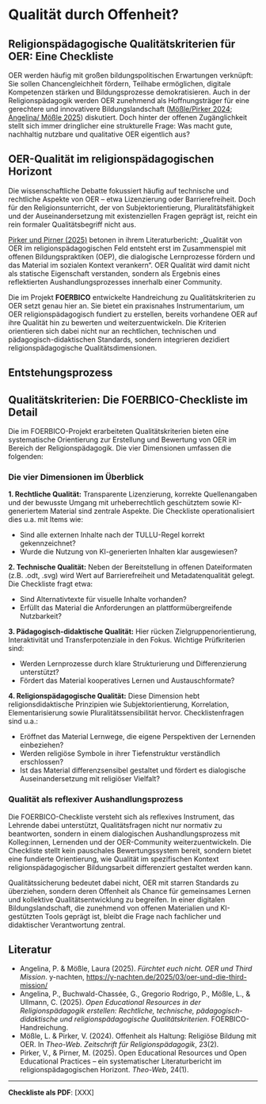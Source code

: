 # Qualität durch Offenheit?

## Religionspädagogische Qualitätskriterien für OER: Eine Checkliste

OER werden häufig mit großen bildungspolitischen Erwartungen verknüpft: Sie sollen Chancengleichheit fördern, Teilhabe ermöglichen, digitale Kompetenzen stärken und Bildungsprozesse demokratisieren. Auch in der Religionspädagogik werden OER zunehmend als Hoffnungsträger für eine gerechtere und innovativere Bildungslandschaft ([Mößle/Pirker 2024](https://www.theo-web.de/ausgaben/2023/22-jahrgang-2023-heft-1/news/open-educational-practices-als-wissenstransfer-welche-potenziale-hat-die-religionspaedagogik-auf-dem-weg-ins-open); [Angelina/ Mößle 2025](https://y-nachten.de/2025/03/oer-und-die-third-mission/)) diskutiert. Doch hinter der offenen Zugänglichkeit stellt sich immer dringlicher eine strukturelle Frage: Was macht gute, nachhaltig nutzbare und qualitative OER eigentlich aus? 

## OER-Qualität im religionspädagogischen Horizont

Die wissenschaftliche Debatte fokussiert häufig auf technische und rechtliche Aspekte von OER – etwa Lizenzierung oder Barrierefreiheit. Doch für den Religionsunterricht, der von Subjektorientierung, Pluralitätsfähigkeit und der Auseinandersetzung mit existenziellen Fragen geprägt ist, reicht ein rein formaler Qualitätsbegriff nicht aus. 

[Pirker und Pirner (2025)](https://openjournals.fachportal-paedagogik.de/theo-web/article/view/51) betonen in ihrem Literaturbericht: „Qualität von OER im religionspädagogischen Feld entsteht erst im Zusammenspiel mit offenen Bildungspraktiken (OEP), die dialogische Lernprozesse fördern und das Material im sozialen Kontext verankern“. 
OER Qualität wird damit nicht als statische Eigenschaft verstanden, sondern als Ergebnis eines reflektierten Aushandlungsprozesses innerhalb einer Community.

Die im Projekt **FOERBICO** entwickelte Handreichung zu Qualitätskriterien zu OER setzt genau hier an. Sie bietet ein praxisnahes Instrumentarium, um OER religionspädagogisch fundiert zu erstellen, bereits vorhandene OER auf ihre Qualität hin zu bewerten und weiterzuentwickeln. Die Kriterien orientieren sich dabei nicht nur an rechtlichen, technischen und pädagogisch-didaktischen Standards, sondern integrieren dezidiert religionspädagogische Qualitätsdimensionen.

## Entstehungsprozess

## Qualitätskriterien: Die FOERBICO-Checkliste im Detail

Die im FOERBICO-Projekt erarbeiteten Qualitätskriterien bieten eine systematische Orientierung zur Erstellung und Bewertung von OER im Bereich der Religionspädagogik. Die vier Dimensionen umfassen die folgenden:

### Die vier Dimensionen im Überblick

**1. Rechtliche Qualität:**
Transparente Lizenzierung, korrekte Quellenangaben und der bewusste Umgang mit urheberrechtlich geschütztem sowie KI-generiertem Material sind zentrale Aspekte. Die Checkliste operationalisiert dies u.a. mit Items wie:

* Sind alle externen Inhalte nach der TULLU-Regel korrekt gekennzeichnet?
* Wurde die Nutzung von KI-generierten Inhalten klar ausgewiesen?

**2. Technische Qualität:**
Neben der Bereitstellung in offenen Dateiformaten (z.B. .odt, .svg) wird Wert auf Barrierefreiheit und Metadatenqualität gelegt. Die Checkliste fragt etwa:

* Sind Alternativtexte für visuelle Inhalte vorhanden?
* Erfüllt das Material die Anforderungen an plattformübergreifende Nutzbarkeit?

**3. Pädagogisch-didaktische Qualität:**
Hier rücken Zielgruppenorientierung, Interaktivität und Transferpotenziale in den Fokus. Wichtige Prüfkriterien sind:

* Werden Lernprozesse durch klare Strukturierung und Differenzierung unterstützt?
* Fördert das Material kooperatives Lernen und Austauschformate?

**4. Religionspädagogische Qualität:**
Diese Dimension hebt religionsdidaktische Prinzipien wie Subjektorientierung, Korrelation, Elementarisierung sowie Pluralitätssensibilität hervor. Checklistenfragen sind u.a.:

* Eröffnet das Material Lernwege, die eigene Perspektiven der Lernenden einbeziehen?
* Werden religiöse Symbole in ihrer Tiefenstruktur verständlich erschlossen?
* Ist das Material differenzsensibel gestaltet und fördert es dialogische Auseinandersetzung mit religiöser Vielfalt?

### Qualität als reflexiver Aushandlungsprozess

Die FOERBICO-Checkliste versteht sich als reflexives Instrument, das Lehrende dabei unterstützt, Qualitätsfragen nicht nur normativ zu beantworten, sondern in einem dialogischen Aushandlungsprozess mit Kolleg\:innen, Lernenden und der OER-Community weiterzuentwickeln. Die Checkliste stellt kein pauschales Bewertungssystem bereit, sondern bietet eine fundierte Orientierung, wie Qualität im spezifischen Kontext religionspädagogischer Bildungsarbeit differenziert gestaltet werden kann.

Qualitätssicherung bedeutet dabei nicht, OER mit starren Standards zu überziehen, sondern deren Offenheit als Chance für gemeinsames Lernen und kollektive Qualitätsentwicklung zu begreifen. In einer digitalen Bildungslandschaft, die zunehmend von offenen Materialien und KI-gestützten Tools geprägt ist, bleibt die Frage nach fachlicher und didaktischer Verantwortung zentral.

## Literatur
* Angelina, P. & Mößle, Laura (2025). *Fürchtet euch nicht. OER und Third Mission*. y-nachten, https://y-nachten.de/2025/03/oer-und-die-third-mission/
* Angelina, P., Buchwald-Chassée, G., Gregorio Rodrigo, P., Mößle, L., & Ullmann, C. (2025). *Open Educational Resources in der Religionspädagogik erstellen: Rechtliche, technische, pädagogisch-didaktische und religionspädagogische Qualitätskriterien*. FOERBICO-Handreichung.
* Mößle, L. & Pirker, V. (2024). Offenheit als Haltung: Religiöse Bildung mit OER. In *Theo-Web. Zeitschrift für Religionspädagogik*, 23(2).
* Pirker, V., & Pirner, M. (2025). Open Educational Resources und Open Educational Practices – ein systematischer Literaturbericht im religionspädagogischen Horizont. *Theo-Web*, 24(1).

---

**Checkliste als PDF**: \[XXX]
